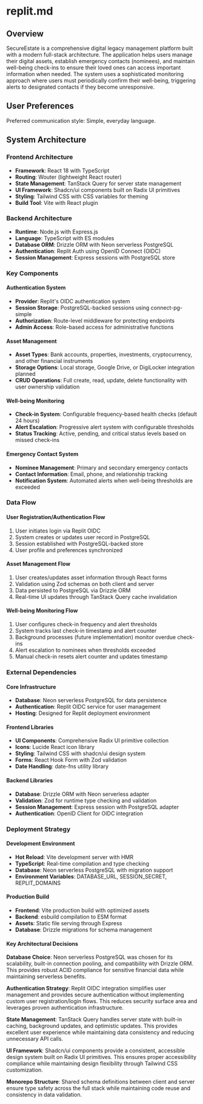 # replit.md

## Overview
SecureEstate is a comprehensive digital legacy management platform built with a modern full-stack architecture. The application helps users manage their digital assets, establish emergency contacts (nominees), and maintain well-being check-ins to ensure their loved ones can access important information when needed. The system uses a sophisticated monitoring approach where users must periodically confirm their well-being, triggering alerts to designated contacts if they become unresponsive.

## User Preferences
Preferred communication style: Simple, everyday language.

## System Architecture

### Frontend Architecture
- **Framework**: React 18 with TypeScript
- **Routing**: Wouter (lightweight React router)
- **State Management**: TanStack Query for server state management
- **UI Framework**: Shadcn/ui components built on Radix UI primitives
- **Styling**: Tailwind CSS with CSS variables for theming
- **Build Tool**: Vite with React plugin

### Backend Architecture
- **Runtime**: Node.js with Express.js
- **Language**: TypeScript with ES modules
- **Database ORM**: Drizzle ORM with Neon serverless PostgreSQL
- **Authentication**: Replit Auth using OpenID Connect (OIDC)
- **Session Management**: Express sessions with PostgreSQL store

### Key Components

#### Authentication System
- **Provider**: Replit's OIDC authentication system
- **Session Storage**: PostgreSQL-backed sessions using connect-pg-simple
- **Authorization**: Route-level middleware for protecting endpoints
- **Admin Access**: Role-based access for administrative functions

#### Asset Management
- **Asset Types**: Bank accounts, properties, investments, cryptocurrency, and other financial instruments
- **Storage Options**: Local storage, Google Drive, or DigiLocker integration planned
- **CRUD Operations**: Full create, read, update, delete functionality with user ownership validation

#### Well-being Monitoring
- **Check-in System**: Configurable frequency-based health checks (default 24 hours)
- **Alert Escalation**: Progressive alert system with configurable thresholds
- **Status Tracking**: Active, pending, and critical status levels based on missed check-ins

#### Emergency Contact System
- **Nominee Management**: Primary and secondary emergency contacts
- **Contact Information**: Email, phone, and relationship tracking
- **Notification System**: Automated alerts when well-being thresholds are exceeded

### Data Flow

#### User Registration/Authentication Flow
1. User initiates login via Replit OIDC
2. System creates or updates user record in PostgreSQL
3. Session established with PostgreSQL-backed store
4. User profile and preferences synchronized

#### Asset Management Flow
1. User creates/updates asset information through React forms
2. Validation using Zod schemas on both client and server
3. Data persisted to PostgreSQL via Drizzle ORM
4. Real-time UI updates through TanStack Query cache invalidation

#### Well-being Monitoring Flow
1. User configures check-in frequency and alert thresholds
2. System tracks last check-in timestamp and alert counter
3. Background processes (future implementation) monitor overdue check-ins
4. Alert escalation to nominees when thresholds exceeded
5. Manual check-in resets alert counter and updates timestamp

### External Dependencies

#### Core Infrastructure
- **Database**: Neon serverless PostgreSQL for data persistence
- **Authentication**: Replit OIDC service for user management
- **Hosting**: Designed for Replit deployment environment

#### Frontend Libraries
- **UI Components**: Comprehensive Radix UI primitive collection
- **Icons**: Lucide React icon library
- **Styling**: Tailwind CSS with shadcn/ui design system
- **Forms**: React Hook Form with Zod validation
- **Date Handling**: date-fns utility library

#### Backend Libraries
- **Database**: Drizzle ORM with Neon serverless adapter
- **Validation**: Zod for runtime type checking and validation
- **Session Management**: Express session with PostgreSQL adapter
- **Authentication**: OpenID Client for OIDC integration

### Deployment Strategy

#### Development Environment
- **Hot Reload**: Vite development server with HMR
- **TypeScript**: Real-time compilation and type checking
- **Database**: Neon serverless PostgreSQL with migration support
- **Environment Variables**: DATABASE_URL, SESSION_SECRET, REPLIT_DOMAINS

#### Production Build
- **Frontend**: Vite production build with optimized assets
- **Backend**: esbuild compilation to ESM format
- **Assets**: Static file serving through Express
- **Database**: Drizzle migrations for schema management

#### Key Architectural Decisions

**Database Choice**: Neon serverless PostgreSQL was chosen for its scalability, built-in connection pooling, and compatibility with Drizzle ORM. This provides robust ACID compliance for sensitive financial data while maintaining serverless benefits.

**Authentication Strategy**: Replit OIDC integration simplifies user management and provides secure authentication without implementing custom user registration/login flows. This reduces security surface area and leverages proven authentication infrastructure.

**State Management**: TanStack Query handles server state with built-in caching, background updates, and optimistic updates. This provides excellent user experience while maintaining data consistency and reducing unnecessary API calls.

**UI Framework**: Shadcn/ui components provide a consistent, accessible design system built on Radix UI primitives. This ensures proper accessibility compliance while maintaining design flexibility through Tailwind CSS customization.

**Monorepo Structure**: Shared schema definitions between client and server ensure type safety across the full stack while maintaining code reuse and consistency in data validation.